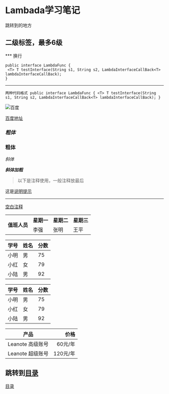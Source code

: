 # Lambada学习笔记


<span id="jump">跳转到的地方</span>
## 二级标签，最多6级
*** 换行

    public interface LambdaFunc {
     <T> T testInterface(String s1, String s2, LambdaInterfaceCallBack<T> lambdaInterfaceCallBack);
    }
***
`
两种代码格式
public interface LambdaFunc {
      <T> T testInterface(String s1, String s2, LambdaInterfaceCallBack<T> lambdaInterfaceCallBack);
     }
`
 
 ![百度](https://ss0.bdstatic.com/5aV1bjqh_Q23odCf/static/superman/img/logo_top_ca79a146.png)
 
 [百度地址](https://www.baidu.com)
 
### *粗体*
### **粗体**
_斜体_

_**斜体加粗**_
 
 
 >以下是注释使用，一般注释放最后
 
 这是[说明提示][haha]
 ***
 [空白注释][]

 
 <table>
     <tr>
         <th rowspan="2">值班人员</th>
         <th>星期一</th>
         <th>星期二</th>
         <th>星期三</th>
     </tr>
     <tr>
         <td>李强</td>
         <td>张明</td>
         <td>王平</td>
     </tr>
 </table>
 
 [haha]:https//:www.baidu.com "百度"
 [空白注释]:https//:www.baidu.com "百度"
 
 |学号|姓名|分数|
  |-|-|-|
  |小明|男|75|
  |小红|女|79|
  |小陆|男|92|
  
  学号|姓名|分数
  -|-|-
  小明|男|75
  小红|女|79
  小陆|男|92
  
  产品|价格
  -|-:
  Leanote 高级账号|60元/年
  Leanote 超级账号|120元/年
  
  跳转到[目录](#jump)
  -------------
  <a href="#jump">目录</a>